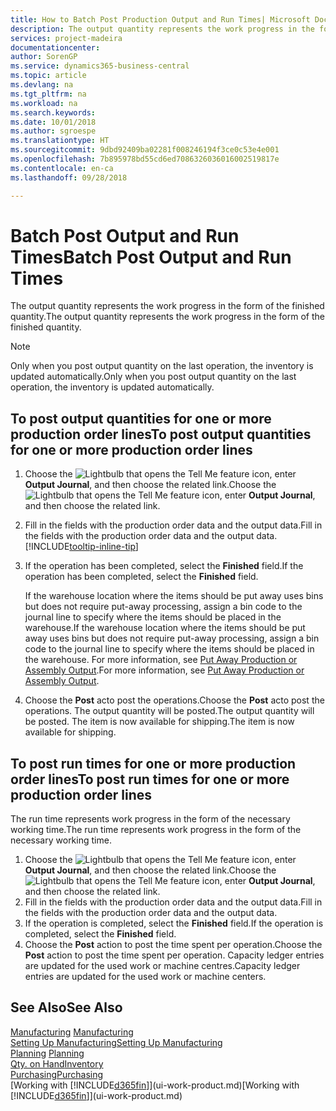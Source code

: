 ```yaml
---
title: How to Batch Post Production Output and Run Times| Microsoft Docs
description: The output quantity represents the work progress in the form of the finished quantity.
services: project-madeira
documentationcenter: 
author: SorenGP
ms.service: dynamics365-business-central
ms.topic: article
ms.devlang: na
ms.tgt_pltfrm: na
ms.workload: na
ms.search.keywords: 
ms.date: 10/01/2018
ms.author: sgroespe
ms.translationtype: HT
ms.sourcegitcommit: 9dbd92409ba02281f008246194f3ce0c53e4e001
ms.openlocfilehash: 7b895978bd55cd6ed7086326036016002519817e
ms.contentlocale: en-ca
ms.lasthandoff: 09/28/2018

---
```

# <a name="batch-post-output-and-run-times"></a><span data-ttu-id="70a5c-103">Batch Post Output and Run Times</span><span class="sxs-lookup"><span data-stu-id="70a5c-103">Batch Post Output and Run Times</span></span>
<span data-ttu-id="70a5c-104">The output quantity represents the work progress in the form of the finished quantity.</span><span class="sxs-lookup"><span data-stu-id="70a5c-104">The output quantity represents the work progress in the form of the finished quantity.</span></span>  

> [!NOTE]
> <span data-ttu-id="70a5c-105">Only when you post output quantity on the last operation, the inventory is updated automatically.</span><span class="sxs-lookup"><span data-stu-id="70a5c-105">Only when you post output quantity on the last operation, the inventory is updated automatically.</span></span>  

## <a name="to-post-output-quantities-for-one-or-more-production-order-lines"></a><span data-ttu-id="70a5c-106">To post output quantities for one or more production order lines</span><span class="sxs-lookup"><span data-stu-id="70a5c-106">To post output quantities for one or more production order lines</span></span>
1. <span data-ttu-id="70a5c-107">Choose the ![Lightbulb that opens the Tell Me feature](media/ui-search/search_small.png "Tell me what you want to do") icon, enter **Output Journal**, and then choose the related link.</span><span class="sxs-lookup"><span data-stu-id="70a5c-107">Choose the ![Lightbulb that opens the Tell Me feature](media/ui-search/search_small.png "Tell me what you want to do") icon, enter **Output Journal**, and then choose the related link.</span></span>  
2. <span data-ttu-id="70a5c-108">Fill in the fields with the production order data and the output data.</span><span class="sxs-lookup"><span data-stu-id="70a5c-108">Fill in the fields with the production order data and the output data.</span></span> [!INCLUDE[tooltip-inline-tip](includes/tooltip-inline-tip_md.md)]
3. <span data-ttu-id="70a5c-109">If the operation has been completed, select the **Finished** field.</span><span class="sxs-lookup"><span data-stu-id="70a5c-109">If the operation has been completed, select the **Finished** field.</span></span>  

    <span data-ttu-id="70a5c-110">If the warehouse location where the items should be put away uses bins but does not require put-away processing,  assign a bin code to the journal line to specify where the items should be placed in the warehouse.</span><span class="sxs-lookup"><span data-stu-id="70a5c-110">If the warehouse location where the items should be put away uses bins but does not require put-away processing,  assign a bin code to the journal line to specify where the items should be placed in the warehouse.</span></span> <span data-ttu-id="70a5c-111">For more information, see [Put Away Production or Assembly Output](warehouse-how-to-put-away-production-output.md).</span><span class="sxs-lookup"><span data-stu-id="70a5c-111">For more information, see [Put Away Production or Assembly Output](warehouse-how-to-put-away-production-output.md).</span></span>  

4. <span data-ttu-id="70a5c-112">Choose the **Post** acto post the operations.</span><span class="sxs-lookup"><span data-stu-id="70a5c-112">Choose the **Post** acto post the operations.</span></span> <span data-ttu-id="70a5c-113">The output quantity will be posted.</span><span class="sxs-lookup"><span data-stu-id="70a5c-113">The output quantity will be posted.</span></span> <span data-ttu-id="70a5c-114">The item is now available for shipping.</span><span class="sxs-lookup"><span data-stu-id="70a5c-114">The item is now available for shipping.</span></span>  

## <a name="to-post-run-times-for-one-or-more-production-order-lines"></a><span data-ttu-id="70a5c-115">To post run times for one or more production order lines</span><span class="sxs-lookup"><span data-stu-id="70a5c-115">To post run times for one or more production order lines</span></span>
<span data-ttu-id="70a5c-116">The run time represents work progress in the form of the necessary working time.</span><span class="sxs-lookup"><span data-stu-id="70a5c-116">The run time represents work progress in the form of the necessary working time.</span></span>    

1.  <span data-ttu-id="70a5c-117">Choose the ![Lightbulb that opens the Tell Me feature](media/ui-search/search_small.png "Tell me what you want to do") icon, enter **Output Journal**, and then choose the related link.</span><span class="sxs-lookup"><span data-stu-id="70a5c-117">Choose the ![Lightbulb that opens the Tell Me feature](media/ui-search/search_small.png "Tell me what you want to do") icon, enter **Output Journal**, and then choose the related link.</span></span>  
2. <span data-ttu-id="70a5c-118">Fill in the fields with the production order data and the output data.</span><span class="sxs-lookup"><span data-stu-id="70a5c-118">Fill in the fields with the production order data and the output data.</span></span>  
3.  <span data-ttu-id="70a5c-119">If the operation is completed, select the **Finished** field.</span><span class="sxs-lookup"><span data-stu-id="70a5c-119">If the operation is completed, select the **Finished** field.</span></span>  
4. <span data-ttu-id="70a5c-120">Choose the **Post** action to post the time spent per operation.</span><span class="sxs-lookup"><span data-stu-id="70a5c-120">Choose the **Post** action to post the time spent per operation.</span></span> <span data-ttu-id="70a5c-121">Capacity ledger entries are updated for the used work or machine centres.</span><span class="sxs-lookup"><span data-stu-id="70a5c-121">Capacity ledger entries are updated for the used work or machine centers.</span></span>

## <a name="see-also"></a><span data-ttu-id="70a5c-122">See Also</span><span class="sxs-lookup"><span data-stu-id="70a5c-122">See Also</span></span>  
<span data-ttu-id="70a5c-123">[Manufacturing](production-manage-manufacturing.md)  </span><span class="sxs-lookup"><span data-stu-id="70a5c-123">[Manufacturing](production-manage-manufacturing.md)  </span></span>  
[<span data-ttu-id="70a5c-124">Setting Up Manufacturing</span><span class="sxs-lookup"><span data-stu-id="70a5c-124">Setting Up Manufacturing</span></span>](production-configure-production-processes.md)  
<span data-ttu-id="70a5c-125">[Planning](production-planning.md)    </span><span class="sxs-lookup"><span data-stu-id="70a5c-125">[Planning](production-planning.md)    </span></span>  
[<span data-ttu-id="70a5c-126">Qty. on Hand</span><span class="sxs-lookup"><span data-stu-id="70a5c-126">Inventory</span></span>](inventory-manage-inventory.md)  
[<span data-ttu-id="70a5c-127">Purchasing</span><span class="sxs-lookup"><span data-stu-id="70a5c-127">Purchasing</span></span>](purchasing-manage-purchasing.md)  
<span data-ttu-id="70a5c-128">[Working with [!INCLUDE[d365fin](includes/d365fin_md.md)]](ui-work-product.md)</span><span class="sxs-lookup"><span data-stu-id="70a5c-128">[Working with [!INCLUDE[d365fin](includes/d365fin_md.md)]](ui-work-product.md)</span></span>

